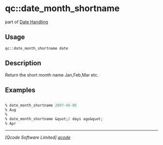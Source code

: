 qc::date_month_shortname
========================

part of [Date Handling](../qc/wiki/DateHandling)

Usage
-----
`qc::date_month_shortname date`

Description
-----------
Return the short month name Jan,Feb,Mar etc.

Examples
--------
```tcl

% date_month_shortname 2007-08-06
% Aug
%
% date_month_shortname &quot;2 days ago&quot;
% Apr

```

----------------------------------
*[Qcode Software Limited] [qcode]*

[qcode]: http://www.qcode.co.uk "Qcode Software"